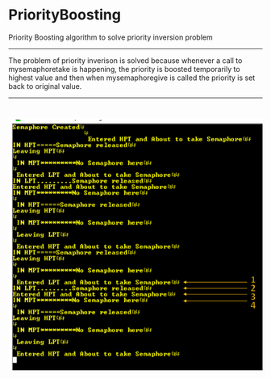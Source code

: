 # PriorityBoosting

Priority Boosting algorithm to solve priority inversion problem

----

The problem of priority inverison is solved because whenever a call to mysemaphoretake is happening, the priority is boosted temporarily to highest value and then when mysemaphoregive is called the priority is set back to original value.

----

![Priority Inversion](Images/PriorityBoosting.png "Priority Boosting")
=======
